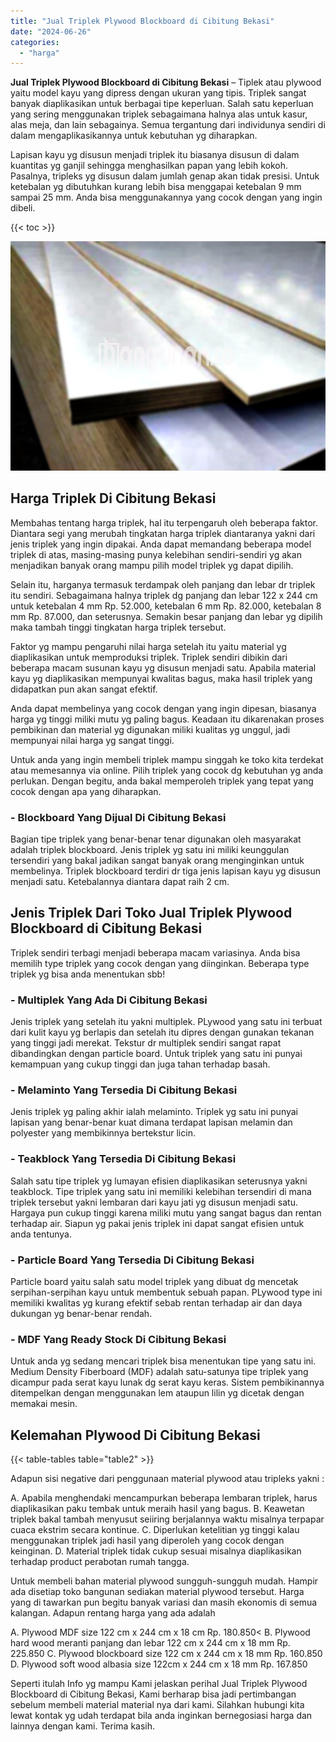 ```yaml
---
title: "Jual Triplek Plywood Blockboard di Cibitung Bekasi"
date: "2024-06-26"
categories: 
  - "harga"
---
```


**Jual Triplek Plywood Blockboard di Cibitung Bekasi** – Tiplek atau plywood yaitu model kayu yang dipress dengan ukuran yang tipis. Triplek sangat banyak diaplikasikan untuk berbagai tipe keperluan. Salah satu keperluan yang sering menggunakan triplek sebagaimana halnya alas untuk kasur, alas meja, dan lain sebagainya. Semua tergantung dari individunya sendiri di dalam mengaplikasikannya untuk kebutuhan yg diharapkan.

Lapisan kayu yg disusun menjadi triplek itu biasanya disusun di dalam kuantitas yg ganjil sehingga menghasilkan papan yang lebih kokoh. Pasalnya, tripleks yg disusun dalam jumlah genap akan tidak presisi. Untuk ketebalan yg dibutuhkan kurang lebih bisa menggapai ketebalan 9 mm sampai 25 mm. Anda bisa menggunakannya yang cocok dengan yang ingin dibeli.

{{< toc >}}

![Jual Triplek Plywood Blockboard di Cibitung Bekasi](/images/jual-triplek-murah-26.png)

## Harga Triplek Di Cibitung Bekasi

Membahas tentang harga triplek, hal itu terpengaruh oleh beberapa faktor. Diantara segi yang merubah tingkatan harga triplek diantaranya yakni dari jenis triplek yang ingin dipakai. Anda dapat memandang beberapa model triplek di atas, masing-masing punya kelebihan sendiri-sendiri yg akan menjadikan banyak orang mampu pilih model triplek yg dapat dipilih.

Selain itu, harganya termasuk terdampak oleh panjang dan lebar dr triplek itu sendiri. Sebagaimana halnya triplek dg panjang dan lebar 122 x 244 cm untuk ketebalan 4 mm Rp. 52.000, ketebalan 6 mm Rp. 82.000, ketebalan 8 mm Rp. 87.000, dan seterusnya. Semakin besar panjang dan lebar yg dipilih maka tambah tinggi tingkatan harga triplek tersebut.

Faktor yg mampu pengaruhi nilai harga setelah itu yaitu material yg diaplikasikan untuk memproduksi triplek. Triplek sendiri dibikin dari beberapa macam susunan kayu yg disusun menjadi satu. Apabila material kayu yg diaplikasikan mempunyai kwalitas bagus, maka hasil triplek yang didapatkan pun akan sangat efektif.

Anda dapat membelinya yang cocok dengan yang ingin dipesan, biasanya harga yg tinggi miliki mutu yg paling bagus. Keadaan itu dikarenakan proses pembikinan dan material yg digunakan miliki kualitas yg unggul, jadi mempunyai nilai harga yg sangat tinggi.

Untuk anda yang ingin membeli triplek mampu singgah ke toko kita terdekat atau memesannya via online. Pilih triplek yang cocok dg kebutuhan yg anda perlukan. Dengan begitu, anda bakal memperoleh triplek yang tepat yang cocok dengan apa yang diharapkan.

### \- Blockboard Yang Dijual Di Cibitung Bekasi

Bagian tipe triplek yang benar-benar tenar digunakan oleh masyarakat adalah triplek blockboard. Jenis triplek yg satu ini miliki keunggulan tersendiri yang bakal jadikan sangat banyak orang menginginkan untuk membelinya. Triplek blockboard terdiri dr tiga jenis lapisan kayu yg disusun menjadi satu. Ketebalannya diantara dapat raih 2 cm.

## Jenis Triplek Dari Toko Jual Triplek Plywood Blockboard di Cibitung Bekasi

Triplek sendiri terbagi menjadi beberapa macam variasinya. Anda bisa memilih type triplek yang cocok dengan yang diinginkan. Beberapa type triplek yg bisa anda menentukan sbb!

### \- Multiplek Yang Ada Di Cibitung Bekasi

Jenis triplek yang setelah itu yakni multiplek. PLywood yang satu ini terbuat dari kulit kayu yg berlapis dan setelah itu dipres dengan gunakan tekanan yang tinggi jadi merekat. Tekstur dr multiplek sendiri sangat rapat dibandingkan dengan particle board. Untuk triplek yang satu ini punyai kemampuan yang cukup tinggi dan juga tahan terhadap basah.

### \- Melaminto Yang Tersedia Di Cibitung Bekasi

Jenis triplek yg paling akhir ialah melaminto. Triplek yg satu ini punyai lapisan yang benar-benar kuat dimana terdapat lapisan melamin dan polyester yang membikinnya bertekstur licin.

### \- Teakblock Yang Tersedia Di Cibitung Bekasi

Salah satu tipe triplek yg lumayan efisien diaplikasikan seterusnya yakni teakblock. Tipe triplek yang satu ini memiliki kelebihan tersendiri di mana triplek tersebut yakni lembaran dari kayu jati yg disusun menjadi satu. Hargaya pun cukup tinggi karena miliki mutu yang sangat bagus dan rentan terhadap air. Siapun yg pakai jenis triplek ini dapat sangat efisien untuk anda tentunya.

### \- Particle Board Yang Tersedia Di Cibitung Bekasi

Particle board yaitu salah satu model triplek yang dibuat dg mencetak serpihan-serpihan kayu untuk membentuk sebuah papan. PLywood type ini memiliki kwalitas yg kurang efektif sebab rentan terhadap air dan daya dukungan yg benar-benar rendah.

### \- MDF Yang Ready Stock Di Cibitung Bekasi

Untuk anda yg sedang mencari triplek bisa menentukan tipe yang satu ini. Medium Density Fiberboard (MDF) adalah satu-satunya tipe triplek yang dicampur pada serat kayu lunak dg serat kayu keras. Sistem pembikinannya ditempelkan dengan menggunakan lem ataupun lilin yg dicetak dengan memakai mesin.

## Kelemahan Plywood Di Cibitung Bekasi

{{< table-tables table="table2" >}}

Adapun sisi negative dari penggunaan material plywood atau tripleks yakni :

A. Apabila menghendaki mencampurkan beberapa lembaran triplek, harus diaplikasikan paku tembak untuk meraih hasil yang bagus. B. Keawetan triplek bakal tambah menyusut seiiring berjalannya waktu misalnya terpapar cuaca ekstrim secara kontinue. C. Diperlukan ketelitian yg tinggi kalau menggunakan triplek jadi hasil yang diperoleh yang cocok dengan keinginan. D. Material triplek tidak cukup sesuai misalnya diaplikasikan terhadap product perabotan rumah tangga.

Untuk membeli bahan material plywood sungguh-sungguh mudah. Hampir ada disetiap toko bangunan sediakan material plywood tersebut. Harga yang di tawarkan pun begitu banyak variasi dan masih ekonomis di semua kalangan. Adapun rentang harga yang ada adalah

A. Plywood MDF size 122 cm x 244 cm x 18 cm Rp. 180.850< B. Plywood hard wood meranti panjang dan lebar 122 cm x 244 cm x 18 mm Rp. 225.850 C. Plywood blockboard size 122 cm x 244 cm x 18 mm Rp. 160.850 D. Plywood soft wood albasia size 122cm x 244 cm x 18 mm Rp. 167.850

Seperti itulah Info yg mampu Kami jelaskan perihal Jual Triplek Plywood Blockboard di Cibitung Bekasi, Kami berharap bisa jadi pertimbangan sebelum membeli material material nya dari kami. Silahkan hubungi kita lewat kontak yg udah terdapat bila anda inginkan bernegosiasi harga dan lainnya dengan kami. Terima kasih.
